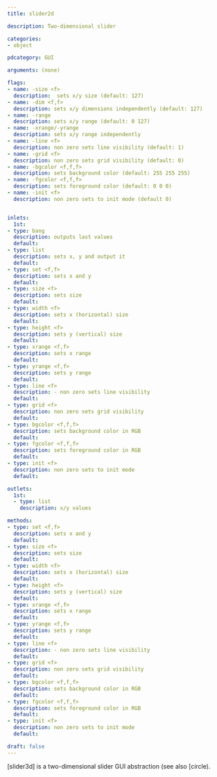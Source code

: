 ```yaml
---
title: slider2d

description: Two-dimensional slider

categories:
- object

pdcategory: GUI

arguments: (none)

flags:
- name: -size <f>
  description:  sets x/y size (default: 127)
- name: -dim <f,f>
  description: sets x/y dimensions independently (default: 127)
- name: -range
  description: sets x/y range (default: 0 127)
- name: -xrange/-yrange
  description: sets x/y range independently
- name: -line <f>
  description: non zero sets line visibility (default: 1)
- name: -grid <f>
  description: non zero sets grid visibility (default: 0)
- name: -bgcolor <f,f,f>
  description: sets background color (default: 255 255 255)
- name: -fgcolor <f,f,f>
  description: sets foreground color (default: 0 0 0)
- name: -init <f>
  description: non zero sets to init mode (default 0)


inlets:
  1st:
- type: bang
  description: outputs last values 
  default:
- type: list
  description: sets x, y and output it
  default:
- type: set <f,f>
  description: sets x and y
  default:
- type: size <f>
  description: sets size
  default:
- type: width <f>
  description: sets x (horizontal) size
  default:
- type: height <f>
  description: sets y (vertical) size
  default:
- type: xrange <f,f>
  description: sets x range
  default:
- type: yrange <f,f>
  description: sets y range
  default:
- type: line <f>
  description: - non zero sets line visibility
  default:
- type: grid <f>
  description: non zero sets grid visibility
  default:
- type: bgcolor <f,f,f>
  description: sets background color in RGB
  default:
- type: fgcolor <f,f,f>
  description: sets foreground color in RGB
  default:
- type: init <f>
  description: non zero sets to init mode
  default:

outlets:
  1st:
  - type: list
    description: x/y values

methods:
- type: set <f,f>
  description: sets x and y
  default:
- type: size <f>
  description: sets size
  default:
- type: width <f>
  description: sets x (horizontal) size
  default:
- type: height <f>
  description: sets y (vertical) size
  default:
- type: xrange <f,f>
  description: sets x range
  default:
- type: yrange <f,f>
  description: sets y range
  default:
- type: line <f>
  description: - non zero sets line visibility
  default:
- type: grid <f>
  description: non zero sets grid visibility
  default:
- type: bgcolor <f,f,f>
  description: sets background color in RGB
  default:
- type: fgcolor <f,f,f>
  description: sets foreground color in RGB
  default:
- type: init <f>
  description: non zero sets to init mode
  default:

draft: false
---
```


[slider3d] is a two-dimensional slider GUI abstraction (see also [circle).
